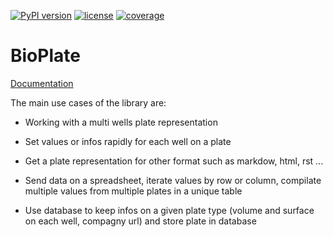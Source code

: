 [![PyPI version](https://badge.fury.io/py/BioPlate.svg)](https://badge.fury.io/py/BioPlate)
[![license](https://img.shields.io/github/license/mashape/apistatus.svg)](https://github.com/Hatoris/BioPlate/blob/master/LICENCE.md)
[![coverage](https://img.shields.io/badge/coverage-100%25-brightgreen.svg)](https://github.com/Hatoris/BioPlate)

BioPlate
===========

[Documentation](https://hatoris.github.io/BioPlate/html/index.html)

The main use cases of the library are:

* Working with a multi wells plate representation

* Set values or infos rapidly for each well on a plate

* Get a plate representation for other format such as markdow, html, rst ...

* Send data on a spreadsheet, iterate values by row or column, compilate multiple values from multiple plates in a unique table

* Use database to keep infos on a given plate type (volume and surface on each well, compagny url) and store plate in database

